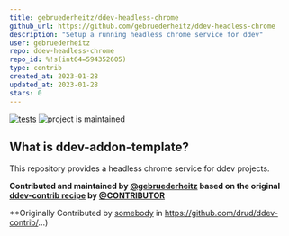 ```yaml
---
title: gebruederheitz/ddev-headless-chrome
github_url: https://github.com/gebruederheitz/ddev-headless-chrome
description: "Setup a running headless chrome service for ddev"
user: gebruederheitz
repo: ddev-headless-chrome
repo_id: %!s(int64=594352605)
type: contrib
created_at: 2023-01-28
updated_at: 2023-01-28
stars: 0
---
```


[![tests](https://github.com/gebruederheitz/ddev-headless-chrome/actions/workflows/tests.yml/badge.svg)](https://github.com//gebruederheitz/ddev-headless-chrome/actions/workflows/tests.yml) ![project is maintained](https://img.shields.io/maintenance/yes/2024.svg)

## What is ddev-addon-template?

This repository provides a headless chrome service for ddev projects.


**Contributed and maintained by [@gebruederheitz](https://github.com/gebruederheitz) based on the original [ddev-contrib recipe](https://github.com/drud/ddev-contrib/tree/master/docker-compose-services/RECIPE) by [@CONTRIBUTOR](https://github.com/CONTRIBUTOR)**

**Originally Contributed by [somebody](https://github.com/somebody) in https://github.com/drud/ddev-contrib/...)
